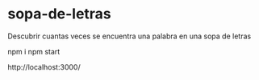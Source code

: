 # sopa-de-letras
Descubrir cuantas veces se encuentra una palabra en una sopa de letras

npm i
npm start

http://localhost:3000/